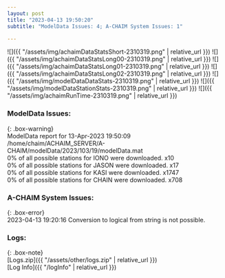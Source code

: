 ```yaml
---
layout: post
title: "2023-04-13 19:50:20"
subtitle: "ModelData Issues: 4; A-CHAIM System Issues: 1"

---
```


![]({{ "/assets/img/achaimDataStatsShort-2310319.png" | relative_url }})
![]({{ "/assets/img/achaimDataStatsLong00-2310319.png" | relative_url }})
![]({{ "/assets/img/achaimDataStatsLong01-2310319.png" | relative_url }})
![]({{ "/assets/img/achaimDataStatsLong02-2310319.png" | relative_url }})
![]({{ "/assets/img/modelDataDataStats-2310319.png" | relative_url }})
![]({{ "/assets/img/modelDataStationStats-2310319.png" | relative_url }})
![]({{ "/assets/img/achaimRunTime-2310319.png" | relative_url }})


### ModelData Issues:  
  
{: .box-warning}  
 ModelData report for 13-Apr-2023 19:50:09   
 /home/chaim/ACHAIM_SERVER/A-CHAIM/modelData/2023/103/19/modelData.mat   
 0% of all possible stations for IONO were downloaded. x10   
 0% of all possible stations for JASON were downloaded. x17   
 0% of all possible stations for KASI were downloaded. x1747   
 0% of all possible stations for CHAIN were downloaded. x708   
  
### A-CHAIM System Issues:  
  
{: .box-error}  
2023-04-13 19:20:16 Conversion to logical from string is not possible.  

### Logs:  
  
{: .box-note}  
[Logs.zip]({{ "/assets/other/logs.zip" | relative_url }})  
[Log Info]({{ "/logInfo" | relative_url }})  
